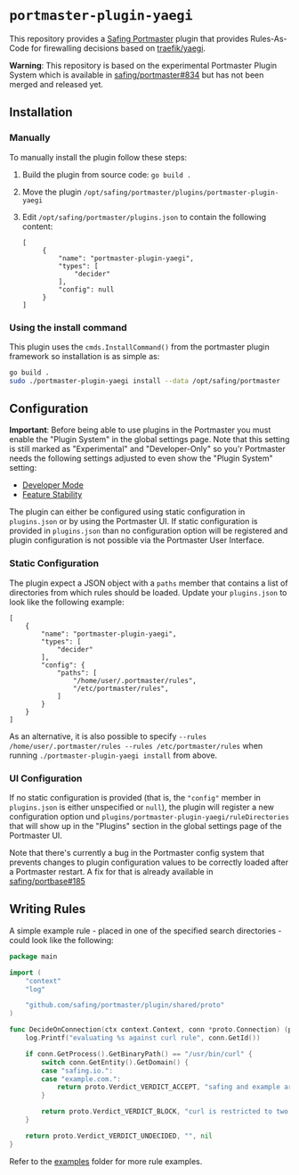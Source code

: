 # `portmaster-plugin-yaegi`

This repository provides a [Safing Portmaster](https://github.com/safing/portmaster) plugin that provides Rules-As-Code for firewalling decisions based on [traefik/yaegi](https://github.com/traefik/yaegi).

**Warning**: This repository is based on the experimental Portmaster Plugin System which is available in [safing/portmaster#834](https://github.com/safing/portmaster/pull/834) but has not been merged and released yet.

## Installation

### Manually 

To manually install the plugin follow these steps:

1. Build the plugin from source code: `go build .`
2. Move the plugin `/opt/safing/portmaster/plugins/portmaster-plugin-yaegi`
3. Edit `/opt/safing/portmaster/plugins.json` to contain the following content:

   ```
   [
        {
            "name": "portmaster-plugin-yaegi",
            "types": [
                "decider"
            ],
            "config": null
        }
   ]
   ```

### Using the install command

This plugin uses the `cmds.InstallCommand()` from the portmaster plugin framework so installation is as simple as:

```bash
go build .
sudo ./portmaster-plugin-yaegi install --data /opt/safing/portmaster
```

## Configuration

**Important**: Before being able to use plugins in the Portmaster you must enable the "Plugin System" in the global settings page. Note that this setting is still marked as "Experimental" and "Developer-Only" so you'r Portmaster needs the following settings adjusted to even show the "Plugin System" setting:

 - [Developer Mode](https://docs.safing.io/portmaster/settings#core/devMode)
 - [Feature Stability](https://docs.safing.io/portmaster/settings#core/releaseLevel)

The plugin can either be configured using static configuration in `plugins.json` or by using the Portmaster UI. If static configuration is provided in `plugins.json` than no configuration option will be registered and plugin configuration is not possible via the Portmaster User Interface.

### Static Configuration

The plugin expect a JSON object with a `paths` member that contains a list of directories from which rules should be loaded. Update your `plugins.json` to look like the following example:

```
[
    {
        "name": "portmaster-plugin-yaegi",
        "types": [
            "decider"
        ],
        "config": {
            "paths": [
                "/home/user/.portmaster/rules",
                "/etc/portmaster/rules",
            ]
        }
    }
]
```

As an alternative, it is also possible to specify `--rules /home/user/.portmaster/rules --rules /etc/portmaster/rules` when running `./portmaster-plugin-yaegi install` from above.

### UI Configuration

If no static configuration is provided (that is, the `"config"` member in `plugins.json` is either unspecified or `null`), the plugin will register a new configuration option und `plugins/portmaster-plugin-yaegi/ruleDirectories` that will show up in the "Plugins" section in the global settings page of the Portmaster UI.

Note that there's currently a bug in the Portmaster config system that prevents changes to plugin configuration values to be correctly loaded after a Portmaster restart. A fix for that is already available in [safing/portbase#185](https://github.com/safing/portbase/pull/185)

## Writing Rules

A simple example rule - placed in one of the specified search directories - could look like the following:

```go
package main

import (
	"context"
	"log"

	"github.com/safing/portmaster/plugin/shared/proto"
)

func DecideOnConnection(ctx context.Context, conn *proto.Connection) (proto.Verdict, string, error) {
	log.Printf("evaluating %s against curl rule", conn.GetId())

	if conn.GetProcess().GetBinaryPath() == "/usr/bin/curl" {
		switch conn.GetEntity().GetDomain() {
		case "safing.io.":
		case "example.com.":
			return proto.Verdict_VERDICT_ACCEPT, "safing and example are fine", nil
		}

		return proto.Verdict_VERDICT_BLOCK, "curl is restricted to two domains", nil
	}

	return proto.Verdict_VERDICT_UNDECIDED, "", nil
}
```

Refer to the [examples](examples/) folder for more rule examples.